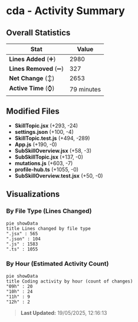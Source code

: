 # cda - Activity Summary 

## Overall Statistics

| Stat                   | Value                                                             |
| ---------------------- | ----------------------------------------------------------------- |
| **Lines Added** (➕)   | 2980                                          |
| **Lines Removed** (➖) | 327                                        |
| **Net Change** (↕)    | 2653                |
| **Active Time** (⌚)   | 79 minutes |


## Modified Files
- **SkillTopic.jsx** (+293, -24)
- **settings.json** (+100, -4)
- **SkillTopic.test.js** (+494, -289)
- **App.js** (+190, -0)
- **SubSkillOverview.jsx** (+58, -3)
- **SubSkillTopic.jsx** (+137, -0)
- **mutations.js** (+603, -7)
- **profile-hub.ts** (+1055, -0)
- **SubSkillOverview.test.jsx** (+50, -0)

## Visualizations

### By File Type (Lines Changed)

```mermaid
pie showData
title Lines changed by file type
".jsx" : 565
".json" : 104
".js" : 1583
".ts" : 1055
```

### By Hour (Estimated Activity Count)

```mermaid
pie showData
title Coding activity by hour (count of changes)
"09h" : 20
"10h" : 24
"11h" : 9
"12h" : 2
```


> **Last Updated:** 19/05/2025, 12:16:13